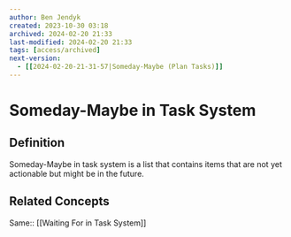 ```yaml
---
author: Ben Jendyk
created: 2023-10-30 03:18
archived: 2024-02-20 21:33
last-modified: 2024-02-20 21:33
tags: [access/archived]
next-version:
  - [[2024-02-20-21-31-57|Someday-Maybe (Plan Tasks)]]
---
```


# Someday-Maybe in Task System

## Definition

Someday-Maybe in task system is a list that contains items that are not yet actionable but might be in the future.

## Related Concepts

Same:: [[Waiting For in Task System]]
